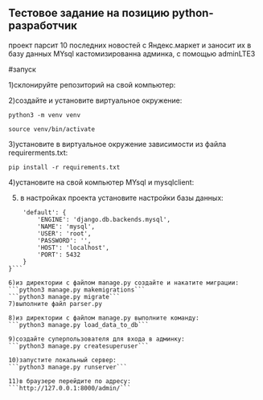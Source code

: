 ## Тестовое задание на позицию python-разработчик

проект парсит 10 последних новостей с Яндекс.маркет и заносит их в базу данных MYsql
кастомизированна админка, с помощью adminLTE3

#запуск

1)склонируйте репозиторий на свой компьютер:

2)создайте и установите виртуальное окружение:

```python3 -m venv venv```

```source venv/bin/activate```

3)установите в виртуальное окружение зависимости из файла requirerments.txt:

```pip install -r requirements.txt```

4)установите на свой компьютер MYsql и mysqlclient:

5) в настройках проекта установите настройки базы данных:

```DATABASES = {
    'default': {
        'ENGINE': 'django.db.backends.mysql',
        'NAME': 'mysql',
        'USER': 'root',
        'PASSWORD': '',
        'HOST': 'localhost',
        'PORT': 5432
    }
}```

6)из директории с файлом manage.py создайте и накатите миграции: 
```python3 manage.py makemigrations```
```python3 manage.py migrate```
7)выполните файл parser.py

8)из директории с файлом manage.py выполните команду:
```python3 manage.py load_data_to_db```

9)создайте суперпользователя для входа в админку:
```python3 manage.py createsuperuser```

10)запустите локальный сервер:
```python3 manage.py runserver```

11)в браузере перейдите по адресу:
```http://127.0.0.1:8000/admin/```




